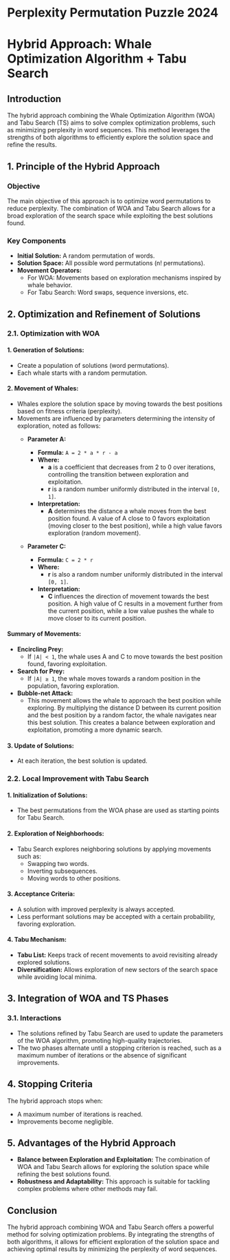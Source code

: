 # **Perplexity Permutation Puzzle 2024**
# Hybrid Approach: Whale Optimization Algorithm + Tabu Search

## Introduction

The hybrid approach combining the Whale Optimization Algorithm (WOA) and Tabu Search (TS) aims to solve complex optimization problems, such as minimizing perplexity in word sequences. This method leverages the strengths of both algorithms to efficiently explore the solution space and refine the results.

## 1. Principle of the Hybrid Approach

### Objective

The main objective of this approach is to optimize word permutations to reduce perplexity. The combination of WOA and Tabu Search allows for a broad exploration of the search space while exploiting the best solutions found.

### Key Components

- **Initial Solution:** A random permutation of words.
- **Solution Space:** All possible word permutations (n! permutations).
- **Movement Operators:**
  - For WOA: Movements based on exploration mechanisms inspired by whale behavior.
  - For Tabu Search: Word swaps, sequence inversions, etc.

## 2. Optimization and Refinement of Solutions

### 2.1. Optimization with WOA

#### 1. Generation of Solutions:
   - Create a population of solutions (word permutations).
   - Each whale starts with a random permutation.

#### 2. Movement of Whales:
   - Whales explore the solution space by moving towards the best positions based on fitness criteria (perplexity).
   - Movements are influenced by parameters determining the intensity of exploration, noted as follows:
      - **Parameter A:**
        - **Formula:** `A = 2 * a * r - a`
        - **Where:**
          - **a** is a coefficient that decreases from 2 to 0 over iterations, controlling the transition between exploration and exploitation.
          - **r** is a random number uniformly distributed in the interval `[0, 1]`.
        - **Interpretation:**
          - **A** determines the distance a whale moves from the best position found. A value of A close to 0 favors exploitation (moving closer to the best position), while a high value favors exploration (random movement).

      - **Parameter C:**
        - **Formula:** `C = 2 * r`
        - **Where:**
          - **r** is also a random number uniformly distributed in the interval `[0, 1]`.
        - **Interpretation:**
          - **C** influences the direction of movement towards the best position. A high value of C results in a movement further from the current position, while a low value pushes the whale to move closer to its current position.

#### Summary of Movements:
   - **Encircling Prey:**
     - If `|A| < 1`, the whale uses A and C to move towards the best position found, favoring exploitation.
   - **Search for Prey:**
     - If `|A| ≥ 1`, the whale moves towards a random position in the population, favoring exploration.
   - **Bubble-net Attack:**
     - This movement allows the whale to approach the best position while exploring. By multiplying the distance D between its current position and the best position by a random factor, the whale navigates near this best solution. This creates a balance between exploration and exploitation, promoting a more dynamic search.

#### 3. Update of Solutions:
   - At each iteration, the best solution is updated.

### 2.2. Local Improvement with Tabu Search

#### 1. Initialization of Solutions:
   - The best permutations from the WOA phase are used as starting points for Tabu Search.

#### 2. Exploration of Neighborhoods:
   - Tabu Search explores neighboring solutions by applying movements such as:
     - Swapping two words.
     - Inverting subsequences.
     - Moving words to other positions.

#### 3. Acceptance Criteria:
   - A solution with improved perplexity is always accepted.
   - Less performant solutions may be accepted with a certain probability, favoring exploration.

#### 4. Tabu Mechanism:
   - **Tabu List:** Keeps track of recent movements to avoid revisiting already explored solutions.
   - **Diversification:** Allows exploration of new sectors of the search space while avoiding local minima.

## 3. Integration of WOA and TS Phases

### 3.1. Interactions

- The solutions refined by Tabu Search are used to update the parameters of the WOA algorithm, promoting high-quality trajectories.
- The two phases alternate until a stopping criterion is reached, such as a maximum number of iterations or the absence of significant improvements.

## 4. Stopping Criteria

The hybrid approach stops when:
- A maximum number of iterations is reached.
- Improvements become negligible.

## 5. Advantages of the Hybrid Approach

- **Balance between Exploration and Exploitation:** The combination of WOA and Tabu Search allows for exploring the solution space while refining the best solutions found.
- **Robustness and Adaptability:** This approach is suitable for tackling complex problems where other methods may fail.

## Conclusion

The hybrid approach combining WOA and Tabu Search offers a powerful method for solving optimization problems. By integrating the strengths of both algorithms, it allows for efficient exploration of the solution space and achieving optimal results by minimizing the perplexity of word sequences.
